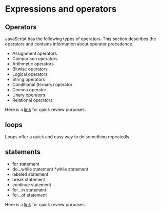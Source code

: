 # Expressions and operators

## Operators

JavaScript has the following types of operators. This section describes the operators and contains information about operator precedence.

* Assignment operators
* Comparison operators
* Arithmetic operators
* Bitwise operators
* Logical operators
* String operators
* Conditional (ternary) operator
* Comma operator
* Unary operators
* Relational operators

Here is a [link](https://developer.mozilla.org/en-US/docs/Web/JavaScript/Guide/Expressions_and_Operators) for quick review purposes.

## loops
Loops offer a quick and easy way to do something repeatedly.

## statements

* for statement
* do...while statement
*while statement
* labeled statement
* break statement
* continue statement
* for...in statement
* for...of statement

Here is a [link](https://developer.mozilla.org/en-US/docs/Web/JavaScript/Guide/Loops_and_iteration) for quick review purposes.




